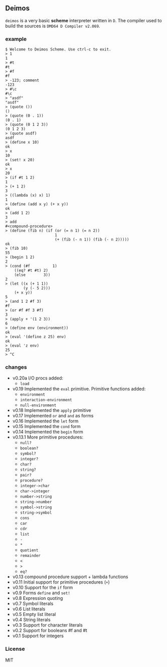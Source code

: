 ## Deimos

`deimos` is a very basic **scheme** interpreter written in `D`. The compiler used to build the sources is `DMD64 D Compiler v2.069`.

### example
    
    $ Welcome to Deimos Scheme. Use ctrl-c to exit.
    > 1
    1
    > #t
    #t
    > #f
    #f
    > -123; comment
    -123
    > #\c
    #\c
    > "asdf"
    "asdf"
    > (quote ())
    ()
    > (quote (0 . 1))
    (0 . 1)
    > (quote (0 1 2 3))
    (0 1 2 3)
    > (quote asdf)
    asdf
    > (define x 10)
    ok
    > x
    10
    > (set! x 20)
    ok
    > x
    20
    > (if #t 1 2)
    1
    > (+ 1 2)
    3
    > ((lambda (x) x) 1)
    1
    > (define (add x y) (+ x y))
    ok
    > (add 1 2)
    3
    > add
    #<compound-procedure>
    > (define (fib n) (if (or (= n 1) (= n 2))
                          1
                          (+ (fib (- n 1)) (fib (- n 2)))))
    ok
    > (fib 10)
    55
    > (begin 1 2)
    2
    > (cond (#f          1)
	    ((eq? #t #t) 2)
	    (else        3))
    2
    > (let ((x (+ 1 1))
            (y (- 5 2)))
        (+ x y))
    5
    > (and 1 2 #f 3)
    #f
    > (or #f #f 3 #f)
    3
    > (apply + '(1 2 3))
    6
    > (define env (environment))
    ok
    > (eval '(define z 25) env)
    ok
    > (eval 'z env)
    25
    > ^C

### changes

* v0.20a  I/O procs added:
    - `load`
* v0.19   Implemented the `eval` primitive. Primitive functions added:
    - `environment`
    - `interaction-environment`
    - `null-environment`
* v0.18   Implemented the `apply` primitive
* v0.17   Implemented `or` and `and` as forms
* v0.16   Implemented the `let` form
* v0.15   Implemented the `cond` form
* v0.14   Implemented the `begin` form
* v0.13.1 More primitive procedures:
    - `null?`
    - `boolean?`
    - `symbol?`
    - `integer?`
    - `char?`
    - `string?`
    - `pair?`
    - `procedure?`
	- `integer->char`
	- `char->integer`
	- `number->string`
	- `string->number`
	- `symbol->string`
	- `string->symbol`
    - `cons`
    - `car`
    - `cdr`
    - `list`
    - `-`
    - `*`
    - `quotient`
    - `remainder`
    - `<`
    - `>`
    - `eq?`
* v0.13   compound procedure support + lambda functions
* v0.11   Initial support for primitive procedures (`+`)
* v0.10   Support for the `if` form
* v0.9    Forms `define` and `set!`
* v0.8    Expression quoting
* v0.7    Symbol literals
* v0.6    List literals
* v0.5    Empty list literal
* v0.4    String literals
* v0.3    Support for character literals
* v0.2    Support for booleans #f and #t
* v0.1    Support for integers

### License

MIT
